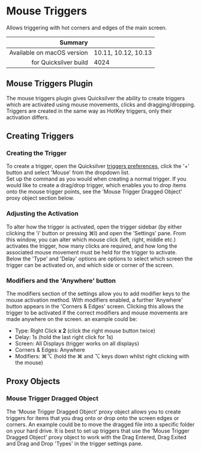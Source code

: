 # Mouse Triggers

Allows triggering with hot corners and edges of the main screen.

 Summary                    | &nbsp; 
---------------------------:|:--------------------
 Available on macOS version | 10.11, 10.12, 10.13
      for Quicksilver build | 4024


## Mouse Triggers Plugin

The mouse triggers plugin gives Quicksilver the ability to create triggers
which are activated using mouse movements, clicks and dragging/dropping.
Triggers are created in the same way as HotKey triggers, only their activation
differs.

## Creating Triggers

### Creating the Trigger

To create a trigger, open the Quicksilver [triggers
preferences](qs://preferences#QSTriggersPrefPane), click the '+' button and
select 'Mouse' from the dropdown list.  
Set up the command as you would when creating a normal trigger. If you would
like to create a drag/drop trigger, which enables you to drop items onto the
mouse trigger points, see the 'Mouse Trigger Dragged Object' proxy object
section below.

### Adjusting the Activation

To alter how the trigger is activated, open the trigger sidebar (by either
clicking the 'i' button or pressing ⌘I) and open the 'Settings' pane. From
this window, you can alter which mouse click (left, right, middle etc.)
activates the trigger, how many clicks are required, and how long the
associated mouse movement must be held for the trigger to activate.  
Below the 'Type' and 'Delay' options are options to select which screen the
trigger can be activated on, and which side or corner of the screen.

### Modifiers and the 'Anywhere' button

The modifiers section of the settings allow you to add modifier keys to the
mouse activation method. With modifiers enabled, a further 'Anywhere' button
appears in the 'Corners & Edges' screen. Clicking this allows the trigger to
be activated if the correct modifiers and mouse movements are made anywhere on
the screen. an example could be:

  * Type: Right Click **x 2** (click the right mouse button twice)
  * Delay: 1s (hold the last right click for 1s)
  * Screen: All Displays (trigger works on all displays)
  * Corners & Edges: Anywhere
  * Modifiers: ⌘⌥ (hold the ⌘ and ⌥ keys down whilst right clicking with the mouse)

## Proxy Objects

### Mouse Trigger Dragged Object

The 'Mouse Trigger Dragged Object' proxy object allows you to create triggers
for items that you drag onto or drop onto the screen edges or corners. An
example could be to move the dragged file into a specific folder on your hard
drive. It is best to set up triggers that use the 'Mouse Trigger Dragged
Object' proxy object to work with the Drag Entered, Drag Exited and Drag and
Drop 'Types' in the trigger settings pane.
